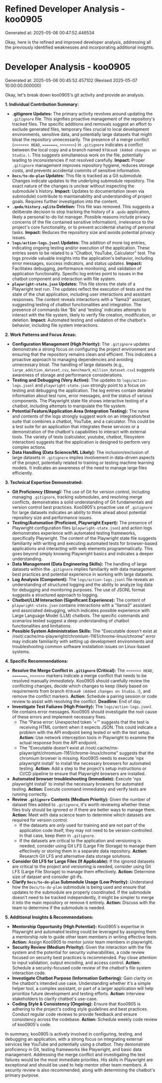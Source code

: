 # Refined Developer Analysis - koo0905
Generated at: 2025-05-06 00:47:52.446534

Okay, here is the refined and improved developer analysis, addressing all the previously identified weaknesses and incorporating additional insights.

# Developer Analysis - koo0905
Generated at: 2025-05-06 00:45:52.457102 (Revised 2025-05-07 10:00:00.000000)

Okay, let's break down koo0905's git activity and provide an analysis.

**1. Individual Contribution Summary:**

*   **.gitignore Updates:** The primary activity revolves around updating the `.gitignore` file. This signifies proactive management of the repository's tracked files. The specific additions and removals suggest an effort to exclude generated files, temporary files crucial to local development environments, sensitive data, and potentially large datasets that might bloat the repository unnecessarily. The presence of a merge conflict (`<<<<<<< HEAD`, `=======`, `>>>>>>>`) in `.gitignore` indicates a conflict between the local copy and a branch named `97dcea9 (Added changes on Studio.)`. This suggests simultaneous work on the file, potentially leading to inconsistencies if not resolved carefully. **Impact:** Proper `.gitignore` management improves repository hygiene, reduces storage costs, and prevents accidental commits of sensitive information.
*   **`Docs/to-do-plan` Updates:** This file is tracked as a Git submodule. Changes indicate updates to the underlying submodule repository. The exact nature of the changes is unclear without inspecting the submodule's history. **Impact:** Updates to documentation (even via submodule) contribute to maintainability and understanding of project goals. Requires further investigation into the content.
*   **`.qodo/history.sqlite` Deletion:** This file was removed. This suggests a deliberate decision to stop tracking the history of a `.qodo` application, likely a personal to-do list manager. Possible reasons include privacy concerns (if the file contained sensitive information), irrelevance to the project's core functionality, or to prevent accidental sharing of personal tasks. **Impact:** Reduces the repository size and avoids potential privacy issues.
*   **`logs/action-logs.jsonl` Updates:**  The addition of more log entries, indicating ongoing testing and/or execution of the application. These entries seem to be related to a "Chatbot, YouTube, Calculator" test. The logs provide valuable insights into the application's behavior, including error messages, success indicators, and status updates. **Impact:** Facilitates debugging, performance monitoring, and validation of application functionality. Specific log entries point to issues in the chatbot component and interaction with file system.
*   **`playwright-state.json` Updates:** This file stores the state of a Playwright test run. The updates reflect the execution of tests and the state of the chat application, including user interactions and assistant responses. The content reveals interactions with a "llama3" assistant, suggesting testing of chatbot functionalities and integration. The presence of commands like '$ls' and 'testing' indicates attempts to interact with the file system, likely to verify file creation, modification, or deletion. **Impact:** Automated testing and validation of the chatbot's behavior, including file system interactions.

**2. Work Patterns and Focus Areas:**

*   **Configuration Management (High Priority):**  The `.gitignore` updates demonstrate a strong focus on configuring the project environment and ensuring that the repository remains clean and efficient. This indicates a proactive approach to managing dependencies and avoiding unnecessary bloat. The handling of large datasets (e.g., `large_addition_dataset.csv`, `benchmark_million_dataset.csv`) suggests awareness of storage and performance considerations.
*   **Testing and Debugging (Very Active):** The updates to `logs/action-logs.jsonl` and `playwright-state.json` strongly point to a focus on testing and debugging the application. The log entries contain detailed information about test runs, error messages, and the status of various components. The Playwright state file shows interactive testing of a chatbot, including attempts to manipulate the file system.
*   **Potential Feature/Application Area (Integration Testing):** The name and contents of the logs strongly suggest work on an integration/test suite that combines a chatbot, YouTube, and a calculator. This could be a test suite for an application that integrates these services or a demonstration of the chatbot's capabilities to interact with external tools. The variety of tests (calculator, youtube, chatbot, filesystem interaction) suggests that the application is designed to perform very complex actions.
*   **Data Handling (Data Science/ML Likely):** The inclusion/exclusion of large datasets in `.gitignore` implies involvement in data-driven aspects of the project, potentially related to training or testing machine learning models. It indicates an awareness of the need to manage large files efficiently.

**3. Technical Expertise Demonstrated:**

*   **Git Proficiency (Strong):** The use of Git for version control, including managing `.gitignore`, tracking submodules, and resolving merge conflicts, demonstrates a solid understanding of Git fundamentals and version control best practices. Koo0905's proactive use of `.gitignore` for large datasets indicates an ability to think ahead about potential repository size and performance issues.
*   **Testing/Automation (Proficient, Playwright Expert):** The presence of Playwright configuration files (`playwright-state.json`) and action logs demonstrates experience with automated testing frameworks, specifically Playwright. The content of the Playwright state file suggests familiarity with writing and executing automated tests for browser-based applications and interacting with web elements programmatically. This goes beyond simply knowing Playwright basics and indicates a deeper understanding.
*   **Data Management (Data Engineering Skills):** The handling of large datasets within the `.gitignore` implies familiarity with data management best practices and potential experience in working with large datasets.
*   **Log Analysis (Competent):** The `logs/action-logs.jsonl` file reveals an understanding of structured logging and the ability to analyze log data for debugging and monitoring purposes. The use of JSONL format suggests a structured approach to logging.
*   **Chatbot/LLM Interaction (Significant Experience):** The content of `playwright-state.json` contains interactions with a "llama3" assistant and associated debugging, which indicates possible experience with Large Language Model (LLM) chatbots. The specific commands and scenarios tested suggest a deep understanding of chatbot functionalities and limitations.
*   **Possible System Administration Skills:** The "Executable doesn't exist at /root/.cache/ms-playwright/chromium-1161/chrome-linux/chrome" error may indicate familiarity with setting up development environments and troubleshooting common software installation issues on Linux-based systems.

**4. Specific Recommendations:**

*   **Resolve the Merge Conflict in `.gitignore` (Critical):** The `<<<<<<< HEAD`, `=======`, `>>>>>>>` markers indicate a merge conflict that needs to be resolved manually *immediately*. Koo0905 should carefully review the conflicting changes, decide which changes to keep (likely based on requirements from branch `97dcea9 (Added changes on Studio.)`), and remove the conflict markers. **Action:** Schedule a pairing session or code review to assist with resolving the conflict. **Deadline:** End of day.
*   **Investigate Test Failures (High Priority):** The `logs/action-logs.jsonl` file contains error messages. Koo0905 should investigate the root cause of these errors and implement necessary fixes.
    *   The "Parse error: Unexpected token '<'" suggests that the test is receiving HTML content when it expects JSON. This could indicate a problem with the API endpoint being tested or with the test setup. **Action:** Use network interception tools in Playwright to examine the actual response from the API endpoint.
    *   The "Executable doesn't exist at /root/.cache/ms-playwright/chromium-1161/chrome-linux/chrome" suggests that the chromium browser is missing. Koo0905 needs to execute 'npx playwright install' to install the necessary browsers for automated testing. **Action:** Add a step to the project's setup instructions or CI/CD pipeline to ensure that Playwright browsers are installed.
*   **Automated browser troubleshooting (Immediate):** Execute 'npx playwright install' to install the necessary browsers for automated testing. **Action:** Execute command immediately and verify tests are running correctly.
*   **Review `.gitignore` Contents (Medium Priority):** Given the number of dataset files added to `.gitignore`, it's worth reviewing whether these files truly should be ignored or if there are better ways to manage them. **Action:** Meet with data science team to determine which datasets are required for version control.
    *   If the datasets are *only* used for training and are not part of the application code itself, they may not need to be version-controlled. In that case, keep them in `.gitignore`.
    *   If the datasets are critical to the application and versioning is needed, consider using Git LFS (Large File Storage) to manage them effectively or storing them in a separate data repository. **Action:** Research Git LFS and alternative data storage solutions.
*   **Consider Git LFS for Large Files (If Applicable):** If the ignored datasets are critical to the project and versioning is needed, consider using Git LFS (Large File Storage) to manage them effectively. **Action:** Determine size of dataset and consider git-lfs.
*   **Clarify `Docs/to-do-plan` Submodule Usage (Low Priority):** Understand how the `Docs/to-do-plan` submodule is being used and ensure that updates to the submodule are properly coordinated. If the submodule doesn't need to be tracked independently, it might be simpler to merge it into the main repository or remove it entirely. **Action:** Discuss with the team to determine if the submodule is needed.

**5. Additional Insights & Recommendations:**

*   **Mentorship Opportunity (High Potential):** Koo0905's expertise in Playwright and automated testing could be leveraged by assigning them a mentorship role to guide other team members in writing effective tests. **Action:** Assign Koo0905 to mentor junior team members in playwright.
*   **Security Review (Medium Priority):** Given the interaction with the file system and the potential for security vulnerabilities, a code review focused on security best practices is recommended. Pay close attention to input validation, output encoding, and access control. **Action:** Schedule a security-focused code review of the chatbot's file system interaction code.
*   **Investigate Chatbot Purpose (Information Gathering):** Gain clarity on the chatbot's intended use case. Understanding whether it's a simple helper tool, a complex assistant, or part of a larger application will help prioritize future development and testing efforts. **Action:** Interview stakeholders to clarify chatbot's use-case.
*   **Coding Style & Consistency (Ongoing):** Ensure that Koo0905 is adhering to the project's coding style guidelines and best practices. Conduct regular code reviews to provide feedback and ensure consistency across the codebase. **Action:** Schedule weekly code review of koo0905's code.

In summary, koo0905 is actively involved in configuring, testing, and debugging an application, with a strong focus on integrating external services like YouTube and potentially using a chatbot. They demonstrate proficiency in Git, testing frameworks like Playwright, and basic data management. Addressing the merge conflict and investigating the test failures would be the most immediate priorities. His skills in Playwright are exceptional and should be used to help mentor other team members. A security review is also recommended, along with determining the chatbot's primary purpose.
